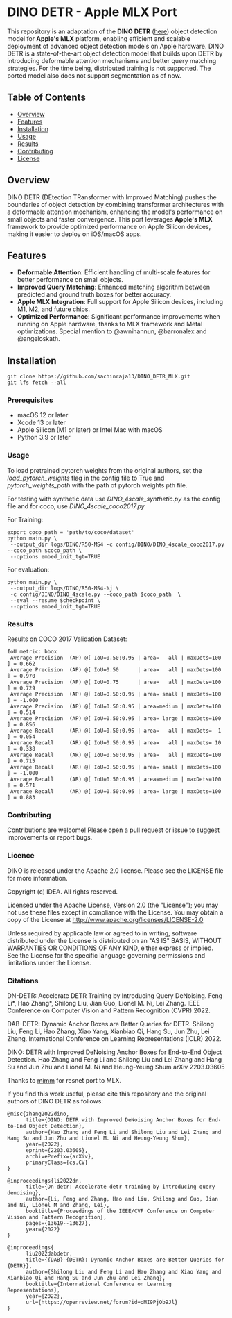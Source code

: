 # DINO DETR - Apple MLX Port

This repository is an adaptation of the **DINO DETR** ([here](https://github.com/IDEA-Research/DINO)) object detection model for **Apple's MLX** platform, enabling efficient and scalable deployment of advanced object detection models on Apple hardware. DINO DETR is a state-of-the-art object detection model that builds upon DETR by introducing deformable attention mechanisms and better query matching strategies. For the time being, distributed training is not supported. The ported model also does not support segmentation as of now.

## Table of Contents

- [Overview](#overview)
- [Features](#features)
- [Installation](#installation)
- [Usage](#usage)
- [Results](#results)
- [Contributing](#contributing)
- [License](#license)

## Overview

DINO DETR (DEtection TRansformer with Improved Matching) pushes the boundaries of object detection by combining transformer architectures with a deformable attention mechanism, enhancing the model's performance on small objects and faster convergence. This port leverages **Apple's MLX** framework to provide optimized performance on Apple Silicon devices, making it easier to deploy on iOS/macOS apps.

## Features

- **Deformable Attention**: Efficient handling of multi-scale features for better performance on small objects.
- **Improved Query Matching**: Enhanced matching algorithm between predicted and ground truth boxes for better accuracy.
- **Apple MLX Integration**: Full support for Apple Silicon devices, including M1, M2, and future chips.
- **Optimized Performance**: Significant performance improvements when running on Apple hardware, thanks to MLX framework and Metal optimizations. Special mention to @awnihannun, @barronalex and @angeloskath.

## Installation

```
git clone https://github.com/sachinraja13/DINO_DETR_MLX.git
git lfs fetch --all
```

### Prerequisites

- macOS 12 or later
- Xcode 13 or later
- Apple Silicon (M1 or later) or Intel Mac with macOS
- Python 3.9 or later

### Usage

To load pretrained pytorch weights from the original authors, set the *load_pytorch_weights* flag in the config file to True and *pytorch_weights_path* with the path of pytorch weights pth file.

For testing with synthetic data use *DINO_4scale_synthetic.py* as the config file and for coco, use *DINO_4scale_coco2017.py*

For Training:

```
export coco_path = 'path/to/coco/dataset'
python main.py \
 --output_dir logs/DINO/R50-MS4 -c config/DINO/DINO_4scale_coco2017.py --coco_path $coco_path \
 --options embed_init_tgt=TRUE
```

For evaluation:

```
python main.py \
 --output_dir logs/DINO/R50-MS4-%j \
 -c config/DINO/DINO_4scale.py --coco_path $coco_path  \
 --eval --resume $checkpoint \
 --options embed_init_tgt=TRUE
```

### Results

Results on COCO 2017 Validation Dataset:

```
IoU metric: bbox
 Average Precision  (AP) @[ IoU=0.50:0.95 | area=   all | maxDets=100 ] = 0.662
 Average Precision  (AP) @[ IoU=0.50      | area=   all | maxDets=100 ] = 0.970
 Average Precision  (AP) @[ IoU=0.75      | area=   all | maxDets=100 ] = 0.729
 Average Precision  (AP) @[ IoU=0.50:0.95 | area= small | maxDets=100 ] = -1.000
 Average Precision  (AP) @[ IoU=0.50:0.95 | area=medium | maxDets=100 ] = 0.514
 Average Precision  (AP) @[ IoU=0.50:0.95 | area= large | maxDets=100 ] = 0.856
 Average Recall     (AR) @[ IoU=0.50:0.95 | area=   all | maxDets=  1 ] = 0.054
 Average Recall     (AR) @[ IoU=0.50:0.95 | area=   all | maxDets= 10 ] = 0.338
 Average Recall     (AR) @[ IoU=0.50:0.95 | area=   all | maxDets=100 ] = 0.715
 Average Recall     (AR) @[ IoU=0.50:0.95 | area= small | maxDets=100 ] = -1.000
 Average Recall     (AR) @[ IoU=0.50:0.95 | area=medium | maxDets=100 ] = 0.571
 Average Recall     (AR) @[ IoU=0.50:0.95 | area= large | maxDets=100 ] = 0.883
```

### Contributing

Contributions are welcome! Please open a pull request or issue to suggest improvements or report bugs.

### Licence

DINO is released under the Apache 2.0 license. Please see the LICENSE file for more information.

Copyright (c) IDEA. All rights reserved.

Licensed under the Apache License, Version 2.0 (the "License"); you may not use these files except in compliance with the License. You may obtain a copy of the License at <http://www.apache.org/licenses/LICENSE-2.0>

Unless required by applicable law or agreed to in writing, software distributed under the License is distributed on an "AS IS" BASIS, WITHOUT WARRANTIES OR CONDITIONS OF ANY KIND, either express or implied. See the License for the specific language governing permissions and limitations under the License.

### Citations

DN-DETR: Accelerate DETR Training by Introducing Query DeNoising.
Feng Li*, Hao Zhang*, Shilong Liu, Jian Guo, Lionel M. Ni, Lei Zhang.
IEEE Conference on Computer Vision and Pattern Recognition (CVPR) 2022.

DAB-DETR: Dynamic Anchor Boxes are Better Queries for DETR.
Shilong Liu, Feng Li, Hao Zhang, Xiao Yang, Xianbiao Qi, Hang Su, Jun Zhu, Lei Zhang.
International Conference on Learning Representations (ICLR) 2022.

DINO: DETR with Improved DeNoising Anchor Boxes for End-to-End Object Detection.
Hao Zhang and Feng Li and Shilong Liu and Lei Zhang and Hang Su and Jun Zhu and Lionel M. Ni and Heung-Yeung Shum
arXiv 2203.03605

Thanks to [mimm](https://github.com/robertmccraith/mimm/tree/main) for resnet port to MLX.

If you find this work useful, please cite this repository and the original authors of DINO DETR as follows:

```
@misc{zhang2022dino,
      title={DINO: DETR with Improved DeNoising Anchor Boxes for End-to-End Object Detection}, 
      author={Hao Zhang and Feng Li and Shilong Liu and Lei Zhang and Hang Su and Jun Zhu and Lionel M. Ni and Heung-Yeung Shum},
      year={2022},
      eprint={2203.03605},
      archivePrefix={arXiv},
      primaryClass={cs.CV}
}

@inproceedings{li2022dn,
      title={Dn-detr: Accelerate detr training by introducing query denoising},
      author={Li, Feng and Zhang, Hao and Liu, Shilong and Guo, Jian and Ni, Lionel M and Zhang, Lei},
      booktitle={Proceedings of the IEEE/CVF Conference on Computer Vision and Pattern Recognition},
      pages={13619--13627},
      year={2022}
}

@inproceedings{
      liu2022dabdetr,
      title={{DAB}-{DETR}: Dynamic Anchor Boxes are Better Queries for {DETR}},
      author={Shilong Liu and Feng Li and Hao Zhang and Xiao Yang and Xianbiao Qi and Hang Su and Jun Zhu and Lei Zhang},
      booktitle={International Conference on Learning Representations},
      year={2022},
      url={https://openreview.net/forum?id=oMI9PjOb9Jl}
}
```
